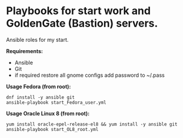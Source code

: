 # Playbooks for start work and GoldenGate (Bastion) servers.

Ansible roles for my start.

**Requirements:**
* Ansible
* Git
* if required restore all gnome configs add password to ~/.pass

**Usage Fedora (from root):**
```
dnf install -y ansible git
ansible-playbook start_Fedora_user.yml
```

**Usage Oracle Linux 8 (from root):**
```
yum install oracle-epel-release-el8 && yum install -y ansible git
ansible-playbook start_OL8_root.yml
```

